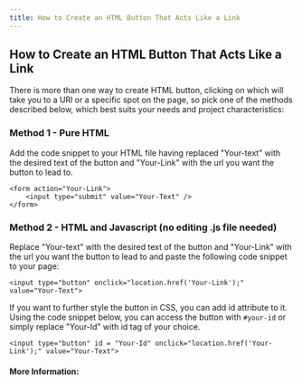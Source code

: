 ```yaml
---
title: How to Create an HTML Button That Acts Like a Link
---
```

## How to Create an HTML Button That Acts Like a Link

There is more than one way to create HTML button, clicking on which will take you to a URl or a specific spot on the page, so pick one of the methods described below, which best suits your needs and project characteristics:

### Method 1 - Pure HTML

Add the code snippet to your HTML file having replaced "Your-text" with the desired text of the button and "Your-Link" with the url you want the button to lead to.

```
<form action="Your-Link">
    <input type="submit" value="Your-Text" />
</form>
```


### Method 2 - HTML and Javascript (no editing .js file needed)

Replace "Your-text" with the desired text of the button and "Your-Link" with the url you want the button to lead to and paste the following code snippet to your page:

```
<input type="button" onclick="location.href('Your-Link');" value="Your-Text">
``` 
If you want to further style the button in CSS, you can add id attribute to it. Using the code snippet below, you can access the button with `#your-id` or simply replace "Your-Id" with id tag of your choice.

```
<input type="button" id = "Your-Id" onclick="location.href('Your-Link');" value="Your-Text">
```

<!-- The article goes here, in GitHub-flavored Markdown. Feel free to add YouTube videos, images, and CodePen/JSBin embeds  -->

#### More Information:
<!-- Please add any articles you think might be helpful to read before writing the article -->


